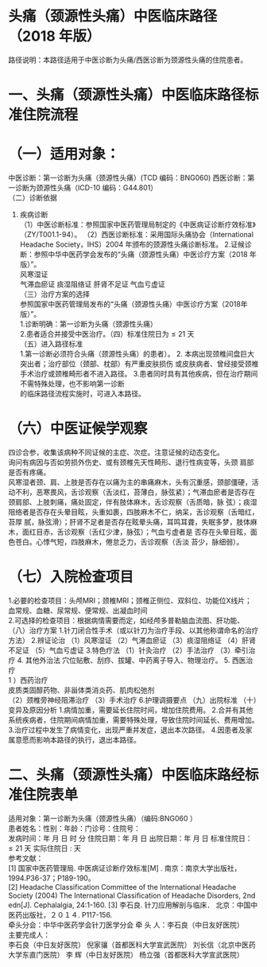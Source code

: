 # 头痛（颈源性头痛）中医临床路径  （2018 年版）  
路径说明：本路径适用于中医诊断为头痛/西医诊断为颈源性头痛的住院患者。  
# 一、头痛（颈源性头痛）中医临床路径标准住院流程  
# （一）适用对象：  
中医诊断：第一诊断为头痛（颈源性头痛）(TCD 编码：BNG060) 西医诊断：第一诊断为颈源性头痛（ICD-10 编码：G44.801）  
（二）诊断依据  
1. 疾病诊断  
（1）中医诊断标准：参照国家中医药管理局制定的《中医病证诊断疗效标准》（ZY/T001.1-94）。 （2）西医诊断标准：采用国际头痛协会（International Headache Society，IHS）2004 年颁布的颈源性头痛诊断标准。  2.证候诊断：参照中华中医药学会发布的“头痛（颈源性头痛）中医诊疗方案（2018 年版）”。  
风寒湿证  
气滞血瘀证   痰湿阻络证   肝肾不足证   气血亏虚证  
（三）治疗方案的选择  
参照国家中医药管理局发布的“头痛（颈源性头痛）中医诊疗方案（2018年版）”。  
1.诊断明确：第一诊断为头痛（颈源性头痛）  
2.患者适合并接受中医治疗。（四）标准住院日为${\leqslant}21$ 天  
（五）进入路径标准  
1.第一诊断必须符合头痛（颈源性头痛）的患者）。 2. 本病出现颈椎间盘巨大突出者；治疗部位（颈部、枕部）有严重皮肤损伤 或皮肤病者、曾经接受颈椎手术治疗或颈椎畸形者不进入路径。 3.患者同时具有其他疾病，但在治疗期间不需特殊处理，也不影响第一诊断  
的临床路径流程实施时，可进入本路径。  
# （六）中医证候学观察  
四诊合参，收集该病种不同证候的主症、次症。注意证候的动态变化。  
询问有病因与否如劳损外伤史、或有颈椎先天性畸形、退行性病变等，头颈 肩部是否有疼痛。  
风寒湿者颈、肩、上肢是否存在以痛为主的串痛麻木，头有沉重感，颈部僵硬，活动不利，恶寒畏风，舌诊观察（舌淡红，苔薄白，脉弦紧）；气滞血瘀者是否存在颈肩部、上肢刺痛，痛处固定，伴有肢体麻木，舌诊观察（舌质暗，脉 弦）；痰湿阻络者是否存在头晕目眩，头重如裹，四肢麻木不仁，纳呆，舌诊观察（舌暗红，苔厚 腻，脉弦滑）；肝肾不足者是否存在眩晕头痛，耳鸣耳聋，失眠多梦，肢体麻木，面红目赤，舌诊观察（舌红少津，脉弦）；气血亏虚者是 否存在头晕目眩，面色苍白。心悸气短，四肢麻木，倦怠乏力，舌诊观察（舌淡 苔少，脉细弱）。  
# （七）入院检查项目  
1.必要的检查项目：头颅MRI；颈椎MRI；颈椎正侧位、双斜位、功能位X线片；血常规、血糖、尿常规、便常规、出凝血时间  
2.可选择的检查项目：根据病情需要而定，如经颅多普勒脑血流图、肝功能、  
（八）治疗方案 1.针刀闭合性手术（或以针刀为治疗手段、以其他称谓命名的治疗方法） 2.辨证论治 （1）风寒湿证 （2）气滞血瘀证 （3）痰湿阻络证 （4）肝肾不足证 （5）气血亏虚证 3.特色疗法 （1）针灸治疗 （2）手法治疗 （3）牵引治疗 4. 其他外治法 穴位贴敷、刮痧、拔罐、中药离子导入、物理治疗。 5. 西医治疗  
1 ）西药治疗  
皮质类固醇药物、非甾体类消炎药、肌肉松弛剂  
（2）颈椎旁神经阻滞治疗 （3）手术治疗 6.护理调摄要点 （九）出院标准 （十）变异及原因分析 1.病情加重，需要延长住院时间，增加住院费用。 2.合并有其他系统疾病者，住院期间病情加重，需要特殊处理，导致住院时间延长、费用增加。 3.治疗过程中发生了病情变化，出现严重并发症，退出本次路径。 4.因患者及家属意愿而影响本路径的执行，退出本路径。  
# 二、头痛（颈源性头痛）中医临床路经标准住院表单  
适用对象：第一诊断为头痛（颈源性头痛）（编码:BNG060 ）  
患者姓名：性别：年龄：门诊号：住院号：  
发病时间：年  月  日  时  分 住院日期：年  月  日 出院日期：年  月  日 标准住院日： ${\leqslant}21$  天                                实际住院日 :  天  
参考文献：  
[1] 国家中医药管理局.  中医病证诊断疗效标准[M] . 南京：南京大学出版社，
1994.P36-37；P189-190。                 
[2] Headache Classification Committee of the International Headache Society (2004) The  International Classification of Headache Disorders, 2nd edn[J]. Cephalalgia, 24:1-160.  [3] 李石良. 针刀应用解剖与临床． 北京：中国中医药出版社，２０１４. P117-156.  
牵头分会：中华中医药学会针刀医学分会 牵 头 人：李石良（中日友好医院）  
主要完成人：  
李石良（中日友好医院） 倪家骧（首都医科大学宣武医院） 刘长信（北京中医药大学东直门医院） 李  辉（中日友好医院） 杨立强（首都医科大学宣武医院）  